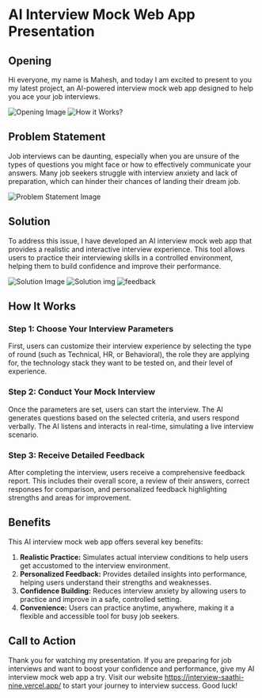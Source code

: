 # AI Interview Mock Web App Presentation

## Opening

Hi everyone, my name is Mahesh, and today I am excited to present to you my latest project, an AI-powered interview mock web app designed to help you ace your job interviews.


![Opening Image](<https://raw.githubusercontent.com/mahesh-barapatre/saathi.ai-images/main/Screenshot%20(48).png>)
![How it Works?](<https://raw.githubusercontent.com/mahesh-barapatre/saathi.ai-images/main/Screenshot%20(49).png>)


## Problem Statement

Job interviews can be daunting, especially when you are unsure of the types of questions you might face or how to effectively communicate your answers. Many job seekers struggle with interview anxiety and lack of preparation, which can hinder their chances of landing their dream job.


![Problem Statement Image](<phttps://raw.githubusercontent.com/mahesh-barapatre/saathi.ai-images/main/Screenshot%20(50).png>)


## Solution

To address this issue, I have developed an AI interview mock web app that provides a realistic and interactive interview experience. This tool allows users to practice their interviewing skills in a controlled environment, helping them to build confidence and improve their performance.

![Solution Image](<https://raw.githubusercontent.com/mahesh-barapatre/saathi.ai-images/main/Screenshot%20(51).png>)
![Solution img](<https://raw.githubusercontent.com/mahesh-barapatre/saathi.ai-images/main/Screenshot%20(52).png>)
![feedback](<https://raw.githubusercontent.com/mahesh-barapatre/saathi.ai-images/main/Screenshot%20(53).png>)


## How It Works

### Step 1: Choose Your Interview Parameters

First, users can customize their interview experience by selecting the type of round (such as Technical, HR, or Behavioral), the role they are applying for, the technology stack they want to be tested on, and their level of experience.

### Step 2: Conduct Your Mock Interview

Once the parameters are set, users can start the interview. The AI generates questions based on the selected criteria, and users respond verbally. The AI listens and interacts in real-time, simulating a live interview scenario.

### Step 3: Receive Detailed Feedback

After completing the interview, users receive a comprehensive feedback report. This includes their overall score, a review of their answers, correct responses for comparison, and personalized feedback highlighting strengths and areas for improvement.

## Benefits

This AI interview mock web app offers several key benefits:

1. **Realistic Practice:** Simulates actual interview conditions to help users get accustomed to the interview environment.
2. **Personalized Feedback:** Provides detailed insights into performance, helping users understand their strengths and weaknesses.
3. **Confidence Building:** Reduces interview anxiety by allowing users to practice and improve in a safe, controlled setting.
4. **Convenience:** Users can practice anytime, anywhere, making it a flexible and accessible tool for busy job seekers.

## Call to Action

Thank you for watching my presentation. If you are preparing for job interviews and want to boost your confidence and performance, give my AI interview mock web app a try. Visit our website https://interview-saathi-nine.vercel.app/ to start your journey to interview success. Good luck!

